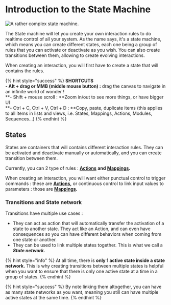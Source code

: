 # Introduction to the State Machine

![A rather complex state machine.](../.gitbook/assets/statemachine-1.png)

The State machine will let you create your own interaction rules to do realtime control of all your system. As the name says, it's a state machine, which means you can create different states, each one being a group of rules that you can activate or deactivate as you wish. You can also create transitions between them, allowing to create evolving interactions.

When creating an interaction, you will first have to create a state that will contains the rules.

{% hint style="success" %}
**SHORTCUTS**\
**- Alt + drag or MMB (middle mouse button) :** drag the canvas to navigate in an infinite world of wonder !\
**-  Shift + mouse scroll : **Zoom in/out to see more things, or have bigger UI\
**- Ctrl + C, Ctrl + V, Ctrl + D : **Copy, paste, duplicate items (this applies to all items in lists and views, i.e. States, Mappings, Actions, Modules, Sequences...)
{% endhint %}

## States

States are containers that will contains different interaction rules. They can be activated and deactivate manually or automatically, and you can create transition between them.

Currently, you can 2 type of rules : [**Actions**](actions.md) **and** [**Mappings**](mappings.md)**.**

When creating an interaction, you will want either punctual control to trigger commands : these are [**Actions**](actions.md)**,** or continuous control to link input values to parameters : those are [**Mappings**](mappings.md)**.**

### Transitions and State network

Transitions have multiple use cases :

* They can act as action that will automatically transfer the activation of a state to another state. They act like an Action, and can even have consequences so you can have different behaviors when coming from one state or another. 
* They can be used to link multiple states together. This is what we call a _**State network.**_

{% hint style="info" %}
At all time, there is **only 1 active state inside a state network.** This is why creating transitions between multiple states is helpful when you want to ensure that there is only one active state at a time in a group of states.
{% endhint %}

{% hint style="success" %}
By note linking them altogether, you can have as many state networks as you want, meaning you still can have multiple active states at the same time.
{% endhint %}
